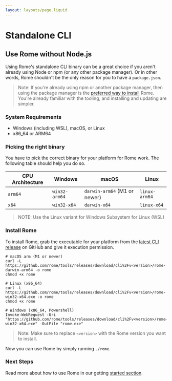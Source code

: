 ```yaml
---
layout: layouts/page.liquid
---
```


# Standalone CLI

## Use Rome without Node.js

Using Rome's standalone CLI binary can be a great choice if you aren't already using Node or npm (or any other package manager). Or in other words, Rome shouldn't be the only reason for you to have a `package.json`.

> Note: If you're already using npm or another package manager, then using the package manager is the [preferred way to install](/docs/#installation) Rome. You're already familiar with the tooling, and installing and updating are simpler.


### System Requirements

* Windows (including WSL), macOS, or Linux
* x86_64 or ARM64

### Picking the right binary

You have to pick the correct binary for your platform for Rome work. The following table should help you do so.

| CPU Architecture | Windows        | macOS                          | Linux         |
|------------------|----------------|--------------------------------|---------------|
| `arm64`          | `win32-arm64`  | `darwin-arm64` (M1 or newer)   | `linux-arm64` |
| `x64`            | `win32-x64`    | `darwin-x64`                   | `linux-x64`   |

> NOTE: Use the Linux variant for Windows Subsystem for Linux (WSL)

### Install Rome

To install Rome, grab the executable for your platform from the [latest CLI release](https://github.com/rome/tools/releases) on GitHub and give it execution permission.

```shell
# macOS arm (M1 or newer)
curl -L https://github.com/rome/tools/releases/download/cli%2Fv<version>/rome-darwin-arm64 -o rome
chmod +x rome

# Linux (x86_64)
curl -L https://github.com/rome/tools/releases/download/cli%2Fv<version>/rome-win32-x64.exe -o rome
chmod +x rome

# Windows (x86_64, Powershell)
Invoke-WebRequest -Uri "https://github.com/rome/tools/releases/download/cli%2Fv<version>/rome-win32-x64.exe" -OutFile "rome.exe"
```

> Note: Make sure to replace `<version>` with the Rome version you want to install.

Now you can use Rome by simply running `./rome`.

### Next Steps

Read more about how to use Rome in our getting [started section](/docs/#configuration).
